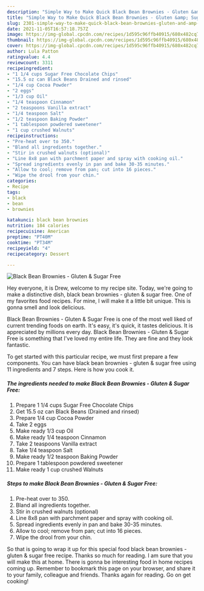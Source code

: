```yaml
---
description: "Simple Way to Make Quick Black Bean Brownies - Gluten &amp; Sugar Free"
title: "Simple Way to Make Quick Black Bean Brownies - Gluten &amp; Sugar Free"
slug: 2301-simple-way-to-make-quick-black-bean-brownies-gluten-and-amp-sugar-free
date: 2021-11-05T16:57:18.757Z
image: https://img-global.cpcdn.com/recipes/1d595c96ffb40915/680x482cq70/black-bean-brownies-gluten-sugar-free-recipe-main-photo.jpg
thumbnail: https://img-global.cpcdn.com/recipes/1d595c96ffb40915/680x482cq70/black-bean-brownies-gluten-sugar-free-recipe-main-photo.jpg
cover: https://img-global.cpcdn.com/recipes/1d595c96ffb40915/680x482cq70/black-bean-brownies-gluten-sugar-free-recipe-main-photo.jpg
author: Lula Patton
ratingvalue: 4.4
reviewcount: 3311
recipeingredient:
- "1 1/4 cups Sugar Free Chocolate Chips"
- "15.5 oz can Black Beans Drained and rinsed"
- "1/4 cup Cocoa Powder"
- "2 eggs"
- "1/3 cup Oil"
- "1/4 teaspoon Cinnamon"
- "2 teaspoons Vanilla extract"
- "1/4 teaspoon Salt"
- "1/2 teaspoon Baking Powder"
- "1 tablespoon powdered sweetener"
- "1 cup crushed Walnuts"
recipeinstructions:
- "Pre-heat over to 350."
- "Bland all ingredients together."
- "Stir in crushed walnuts (optional)"
- "Line 8x8 pan with parchment paper and spray with cooking oil."
- "Spread ingredients evenly in pan and bake 30-35 minutes."
- "Allow to cool; remove from pan; cut into 16 pieces."
- "Wipe the drool from your chin."
categories:
- Recipe
tags:
- black
- bean
- brownies

katakunci: black bean brownies 
nutrition: 184 calories
recipecuisine: American
preptime: "PT40M"
cooktime: "PT34M"
recipeyield: "4"
recipecategory: Dessert

---
```



![Black Bean Brownies - Gluten & Sugar Free](https://img-global.cpcdn.com/recipes/1d595c96ffb40915/680x482cq70/black-bean-brownies-gluten-sugar-free-recipe-main-photo.jpg)

Hey everyone, it is Drew, welcome to my recipe site. Today, we're going to make a distinctive dish, black bean brownies - gluten & sugar free. One of my favorites food recipes. For mine, I will make it a little bit unique. This is gonna smell and look delicious.

Black Bean Brownies - Gluten & Sugar Free is one of the most well liked of current trending foods on earth. It's easy, it's quick, it tastes delicious. It is appreciated by millions every day. Black Bean Brownies - Gluten & Sugar Free is something that I've loved my entire life. They are fine and they look fantastic.




To get started with this particular recipe, we must first prepare a few components. You can have black bean brownies - gluten & sugar free using 11 ingredients and 7 steps. Here is how you cook it.

<!--inarticleads1-->

##### The ingredients needed to make Black Bean Brownies - Gluten & Sugar Free:

1. Prepare 1 1/4 cups Sugar Free Chocolate Chips
1. Get 15.5 oz can Black Beans (Drained and rinsed)
1. Prepare 1/4 cup Cocoa Powder
1. Take 2 eggs
1. Make ready 1/3 cup Oil
1. Make ready 1/4 teaspoon Cinnamon
1. Take 2 teaspoons Vanilla extract
1. Take 1/4 teaspoon Salt
1. Make ready 1/2 teaspoon Baking Powder
1. Prepare 1 tablespoon powdered sweetener
1. Make ready 1 cup crushed Walnuts




<!--inarticleads2-->

##### Steps to make Black Bean Brownies - Gluten & Sugar Free:

1. Pre-heat over to 350.
1. Bland all ingredients together.
1. Stir in crushed walnuts (optional)
1. Line 8x8 pan with parchment paper and spray with cooking oil.
1. Spread ingredients evenly in pan and bake 30-35 minutes.
1. Allow to cool; remove from pan; cut into 16 pieces.
1. Wipe the drool from your chin.




So that is going to wrap it up for this special food black bean brownies - gluten & sugar free recipe. Thanks so much for reading. I am sure that you will make this at home. There is gonna be interesting food in home recipes coming up. Remember to bookmark this page on your browser, and share it to your family, colleague and friends. Thanks again for reading. Go on get cooking!
